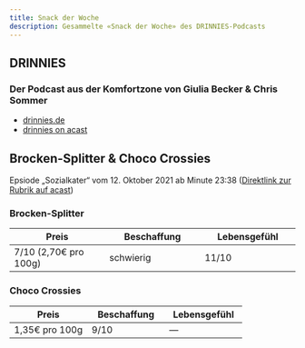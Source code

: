 ```yaml
---
title: Snack der Woche
description: Gesammelte «Snack der Woche» des DRINNIES-Podcasts
---
```

## DRINNIES
### Der Podcast aus der Komfortzone von Giulia Becker & Chris Sommer
* [drinnies.de](https://drinnies.de/)
* [drinnies on acast](https://play.acast.com/s/drinnies)

## Brocken-Splitter & Choco Crossies
Epsiode „Sozialkater“ vom 12. Oktober 2021 ab Minute 23:38 ([Direktlink zur Rubrik auf acast](https://play.acast.com/s/686e98a6-24b8-4ca4-98bb-16ef4ade7aed/616439850f8c430012cc7a0a?seek=1418))

### Brocken-Splitter
<table>
  <colgroup>
    <col style="width:33.33%;text-align:center">
    <col style="width:33.33%;text-align:center">
    <col style="width:33.33%;text-align:center">
  </colgroup>
  <thead>
    <tr>
      <th>Preis</th>
      <th>Beschaffung</th>
      <th>Lebensgefühl</th>
    </tr>
  </thead>
  <tbody>
    <tr>
      <td>7/10 (2,70€ pro 100g)</td>
      <td>schwierig</td>
      <td>11/10</td>
    </tr>
  </tbody>
</table>

### Choco Crossies
<table>
  <colgroup>
    <col style="width:33.33%;text-align:center">
    <col style="width:33.33%;text-align:center">
    <col style="width:33.33%;text-align:center">
  </colgroup>
  <thead>
    <tr>
      <th>Preis</th>
      <th>Beschaffung</th>
      <th>Lebensgefühl</th>
    </tr>
  </thead>
  <tbody>
    <tr>
      <td>1,35€ pro 100g</td>
      <td>9/10</td>
      <td>—</td>
    </tr>
  </tbody>
</table>
